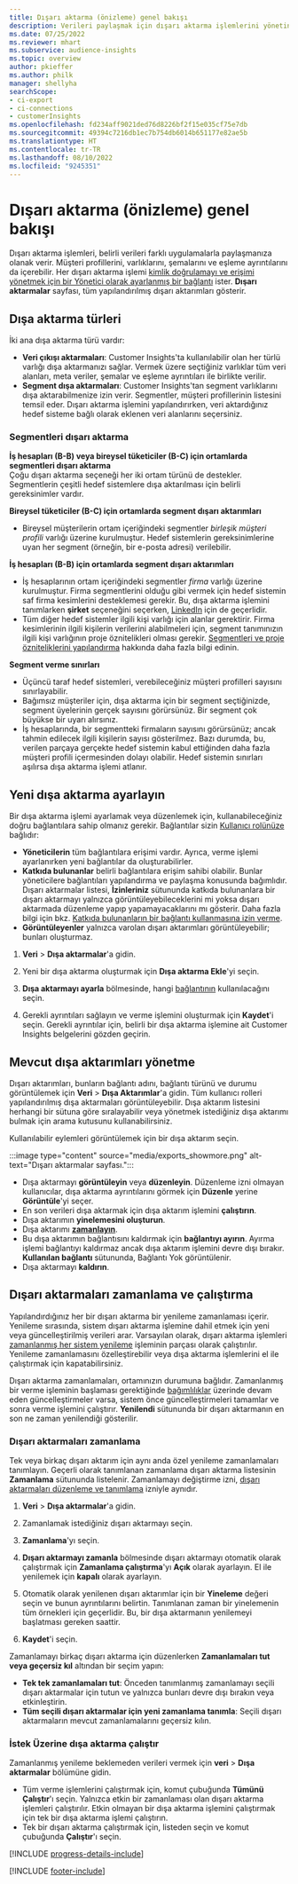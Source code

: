 ```yaml
---
title: Dışarı aktarma (önizleme) genel bakışı
description: Verileri paylaşmak için dışarı aktarma işlemlerini yönetin.
ms.date: 07/25/2022
ms.reviewer: mhart
ms.subservice: audience-insights
ms.topic: overview
author: pkieffer
ms.author: philk
manager: shellyha
searchScope:
- ci-export
- ci-connections
- customerInsights
ms.openlocfilehash: fd234aff9021ded76d8226bf2f15e035cf75e7db
ms.sourcegitcommit: 49394c7216db1ec7b754db6014b651177e82ae5b
ms.translationtype: HT
ms.contentlocale: tr-TR
ms.lasthandoff: 08/10/2022
ms.locfileid: "9245351"
---
```

# <a name="exports-preview-overview"></a>Dışarı aktarma (önizleme) genel bakışı

 Dışarı aktarma işlemleri, belirli verileri farklı uygulamalarla paylaşmanıza olanak verir. Müşteri profillerini, varlıklarını, şemalarını ve eşleme ayrıntılarını da içerebilir. Her dışarı aktarma işlemi [kimlik doğrulamayı ve erişimi yönetmek için bir Yönetici olarak ayarlanmış bir bağlantı](connections.md) ister. **Dışarı aktarmalar** sayfası, tüm yapılandırılmış dışarı aktarımları gösterir.

## <a name="export-types"></a>Dışa aktarma türleri

İki ana dışa aktarma türü vardır:  

- **Veri çıkışı aktarmaları**: Customer Insights'ta kullanılabilir olan her türlü varlığı dışa aktarmanızı sağlar. Vermek üzere seçtiğiniz varlıklar tüm veri alanları, meta veriler, şemalar ve eşleme ayrıntıları ile birlikte verilir.
- **Segment dışa aktarmaları**: Customer Insights'tan segment varlıklarını dışa aktarabilmenize izin verir. Segmentler, müşteri profillerinin listesini temsil eder. Dışarı aktarma işlemini yapılandırırken, veri aktardığınız hedef sisteme bağlı olarak eklenen veri alanlarını seçersiniz.

### <a name="export-segments"></a>Segmentleri dışarı aktarma

**İş hesapları (B-B) veya bireysel tüketiciler (B-C) için ortamlarda segmentleri dışarı aktarma**  
Çoğu dışarı aktarma seçeneği her iki ortam türünü de destekler. Segmentlerin çeşitli hedef sistemlere dışa aktarılması için belirli gereksinimler vardır. 

**Bireysel tüketiciler (B-C) için ortamlarda segment dışarı aktarımları**  
- Bireysel müşterilerin ortam içeriğindeki segmentler *birleşik müşteri profili* varlığı üzerine kurulmuştur. Hedef sistemlerin gereksinimlerine uyan her segment (örneğin, bir e-posta adresi) verilebilir.

**İş hesapları (B-B) için ortamlarda segment dışarı aktarımları**  
- İş hesaplarının ortam içeriğindeki segmentler *firma* varlığı üzerine kurulmuştur. Firma segmentlerini olduğu gibi vermek için hedef sistemin saf firma kesimlerini desteklemesi gerekir. Bu, dışa aktarma işlemini tanımlarken **şirket** seçeneğini seçerken, [LinkedIn](export-linkedin-ads.md) için de geçerlidir.
- Tüm diğer hedef sistemler ilgili kişi varlığı için alanlar gerektirir. Firma kesimlerinin ilgili kişilerin verilerini alabilmeleri için, segment tanımınızın ilgili kişi varlığının proje öznitelikleri olması gerekir. [Segmentleri ve proje özniteliklerini yapılandırma](segment-builder.md) hakkında daha fazla bilgi edinin.

**Segment verme sınırları**  
- Üçüncü taraf hedef sistemleri, verebileceğiniz müşteri profilleri sayısını sınırlayabilir. 
- Bağımsız müşteriler için, dışa aktarma için bir segment seçtiğinizde, segment üyelerinin gerçek sayısını görürsünüz. Bir segment çok büyükse bir uyarı alırsınız. 
- İş hesaplarında, bir segmentteki firmaların sayısını görürsünüz; ancak tahmin edilecek ilgili kişilerin sayısı gösterilmez. Bazı durumda, bu, verilen parçaya gerçekte hedef sistemin kabul ettiğinden daha fazla müşteri profili içermesinden dolayı olabilir. Hedef sistemin sınırları aşılırsa dışa aktarma işlemi atlanır.

## <a name="set-up-a-new-export"></a>Yeni dışa aktarma ayarlayın

Bir dışa aktarma işlemi ayarlamak veya düzenlemek için, kullanabileceğiniz doğru bağlantılara sahip olmanız gerekir. Bağlantılar sizin [Kullanıcı rolünüze](permissions.md) bağlıdır:
- **Yöneticilerin** tüm bağlantılara erişimi vardır. Ayrıca, verme işlemi ayarlanırken yeni bağlantılar da oluşturabilirler.
- **Katkıda bulunanlar** belirli bağlantılara erişim sahibi olabilir. Bunlar yöneticilere bağlantıları yapılandırma ve paylaşma konusunda bağımlıdır. Dışarı aktarmalar listesi, **İzinleriniz** sütununda katkıda bulunanlara bir dışarı aktarmayı yalnızca görüntüleyebileceklerini mi yoksa dışarı aktarmada düzenleme yapıp yapamayacaklarını mı gösterir. Daha fazla bilgi için bkz. [Katkıda bulunanların bir bağlantı kullanmasına izin verme](connections.md#allow-contributors-to-use-a-connection-for-exports).
- **Görüntüleyenler** yalnızca varolan dışarı aktarımları görüntüleyebilir; bunları oluşturmaz.

1. **Veri** > **Dışa aktarmalar**'a gidin.

1. Yeni bir dışa aktarma oluşturmak için **Dışa aktarma Ekle**'yi seçin.

1. **Dışa aktarmayı ayarla** bölmesinde, hangi [bağlantının](connections.md) kullanılacağını seçin.

1. Gerekli ayrıntıları sağlayın ve verme işlemini oluşturmak için **Kaydet**'i seçin. Gerekli ayrıntılar için, belirli bir dışa aktarma işlemine ait Customer Insights belgelerini gözden geçirin.

## <a name="manage-existing-exports"></a>Mevcut dışa aktarımları yönetme

Dışarı aktarımları, bunların bağlantı adını, bağlantı türünü ve durumu görüntülemek için **Veri** > **Dışa Aktarımlar**'a gidin. Tüm kullanıcı rolleri yapılandırılmış dışa aktarmaları görüntüleyebilir. Dışa aktarım listesini herhangi bir sütuna göre sıralayabilir veya yönetmek istediğiniz dışa aktarımı bulmak için arama kutusunu kullanabilirsiniz.

Kullanılabilir eylemleri görüntülemek için bir dışa aktarım seçin.

:::image type="content" source="media/exports_showmore.png" alt-text="Dışarı aktarmalar sayfası.":::

- Dışa aktarmayı **görüntüleyin** veya **düzenleyin**. Düzenleme izni olmayan kullanıcılar, dışa aktarma ayrıntılarını görmek için **Düzenle** yerine **Görüntüle**'yi seçer.
- En son verileri dışa aktarmak için dışa aktarım işlemini **çalıştırın**.
- Dışa aktarımın **yinelemesini oluşturun**.
- Dışa aktarımı **[zamanlayın](#schedule-and-run-exports)**.
- Bu dışa aktarımın bağlantısını kaldırmak için **bağlantıyı ayırın**. Ayırma işlemi bağlantıyı kaldırmaz ancak dışa aktarım işlemini devre dışı bırakır. **Kullanılan bağlantı** sütununda, Bağlantı Yok görüntülenir.
- Dışa aktarmayı **kaldırın**.

## <a name="schedule-and-run-exports"></a>Dışarı aktarmaları zamanlama ve çalıştırma

Yapılandırdığınız her bir dışarı aktarma bir yenileme zamanlaması içerir. Yenileme sırasında, sistem dışarı aktarma işlemine dahil etmek için yeni veya güncelleştirilmiş verileri arar. Varsayılan olarak, dışarı aktarma işlemleri [zamanlanmış her sistem yenileme](schedule-refresh.md) işleminin parçası olarak çalıştırılır. Yenileme zamanlamasını özelleştirebilir veya dışa aktarma işlemlerini el ile çalıştırmak için kapatabilirsiniz.

Dışarı aktarma zamanlamaları, ortamınızın durumuna bağlıdır. Zamanlanmış bir verme işleminin başlaması gerektiğinde [bağımlılıklar](system.md#refresh-processes) üzerinde devam eden güncelleştirmeler varsa, sistem önce güncelleştirmeleri tamamlar ve sonra verme işlemini çalıştırır. **Yenilendi** sütununda bir dışarı aktarmanın en son ne zaman yenilendiği gösterilir.

### <a name="schedule-exports"></a>Dışarı aktarmaları zamanlama

Tek veya birkaç dışarı aktarım için aynı anda özel yenileme zamanlamaları tanımlayın. Geçerli olarak tanımlanan zamanlama dışarı aktarma listesinin **Zamanlama** sütununda listelenir. Zamanlamayı değiştirme izni, [dışarı aktarmaları düzenleme ve tanımlama](export-destinations.md#set-up-a-new-export) izniyle aynıdır.

1. **Veri** > **Dışa aktarmalar**'a gidin.

1. Zamanlamak istediğiniz dışarı aktarmayı seçin.

1. **Zamanlama**'yı seçin.

1. **Dışarı aktarmayı zamanla** bölmesinde dışarı aktarmayı otomatik olarak çalıştırmak için **Zamanlama çalıştırma**'yı **Açık** olarak ayarlayın. El ile yenilemek için **kapalı** olarak ayarlayın.

1. Otomatik olarak yenilenen dışarı aktarımlar için bir **Yineleme** değeri seçin ve bunun ayrıntılarını belirtin. Tanımlanan zaman bir yinelemenin tüm örnekleri için geçerlidir. Bu, bir dışa aktarmanın yenilemeyi başlatması gereken saattir.

1. **Kaydet**'i seçin.

Zamanlamayı birkaç dışarı aktarma için düzenlerken **Zamanlamaları tut veya geçersiz kıl** altından bir seçim yapın:

- **Tek tek zamanlamaları tut**: Önceden tanımlanmış zamanlamayı seçili dışarı aktarmalar için tutun ve yalnızca bunları devre dışı bırakın veya etkinleştirin.
- **Tüm seçili dışarı aktarmalar için yeni zamanlama tanımla**: Seçili dışarı aktarmaların mevcut zamanlamalarını geçersiz kılın.

### <a name="run-exports-on-demand"></a>İstek Üzerine dışa aktarma çalıştır

Zamanlanmış yenileme beklemeden verileri vermek için **veri** > **Dışa aktarmalar** bölümüne gidin.

- Tüm verme işlemlerini çalıştırmak için, komut çubuğunda **Tümünü Çalıştır**'ı seçin. Yalnızca etkin bir zamanlaması olan dışarı aktarma işlemleri çalıştırılır. Etkin olmayan bir dışa aktarma işlemini çalıştırmak için tek bir dışa aktarma işlemi çalıştırın.
- Tek bir dışarı aktarma çalıştırmak için, listeden seçin ve komut çubuğunda **Çalıştır**'ı seçin.

[!INCLUDE [progress-details-include](includes/progress-details-pane.md)]


[!INCLUDE [footer-include](includes/footer-banner.md)]
